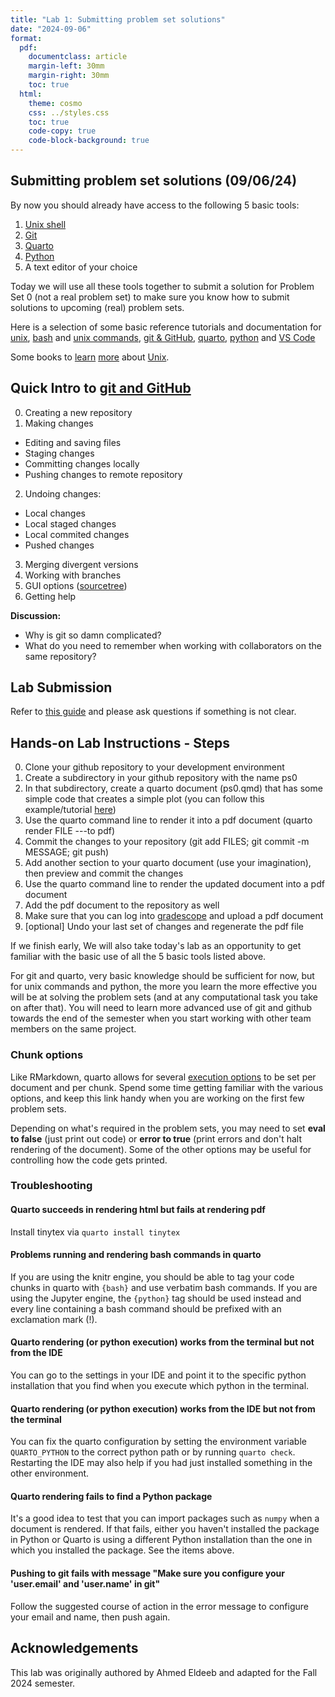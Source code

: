 ```yaml
---
title: "Lab 1: Submitting problem set solutions"
date: "2024-09-06"
format:
  pdf:
    documentclass: article
    margin-left: 30mm
    margin-right: 30mm
    toc: true
  html:
    theme: cosmo
    css: ../styles.css
    toc: true
    code-copy: true
    code-block-background: true
---
```


## Submitting problem set solutions (09/06/24)

By now you should already have access to the following 5 basic tools:

1. [Unix shell](../howtos/accessUnixCommandLine.md)
2. [Git](../howtos/installGit.md)
3. [Quarto](../howtos/installQuarto.md)
4. [Python](../howtos/accessPython.md)
5. A text editor of your choice

Today we will use all these tools together to submit a solution for Problem Set 0 (not a real problem set) to make sure you know how to submit solutions to upcoming (real) problem sets.

Here is a selection of some basic reference tutorials and documentation for [unix](https://berkeley-scf.github.io/tutorial-unix-basics/), [bash](https://berkeley-scf.github.io/tutorial-using-bash/) and [unix commands](https://www.unixtutorial.org/basic-unix-commands), [git & GitHub](https://htmlpreview.github.io/?https://github.com/berkeley-scf/tutorial-git-basics/blob/master/git-intro.html), [quarto](https://quarto.org/docs/get-started/hello/text-editor.html), [python](https://docs.python.org/3/tutorial/index.html) and [VS Code](https://code.visualstudio.com/docs)

Some books to [learn](https://www.amazon.com/Learning-UNIX-Operating-System-Fifth/dp/0596002610/) [more](https://www.amazon.com/Unix-Nutshell-Fourth-Arnold-Robbins/dp/0596100299) about [Unix](https://www.amazon.com/Unix-Programming-Environment-Prentice-Hall-Software/dp/013937681X).

## Quick Intro to [git and GitHub](https://htmlpreview.github.io/?https://github.com/berkeley-scf/tutorial-git-basics/blob/master/git-intro.html)

0. Creating a new repository
1. Making changes
- Editing and saving files
- Staging changes
- Committing changes locally
- Pushing changes to remote repository
2. Undoing changes:
- Local changes
- Local staged changes
- Local commited changes
- Pushed changes
3. Merging divergent versions
4. Working with branches
5. GUI options ([sourcetree](https://www.sourcetreeapp.com/))
6. Getting help

**Discussion:**
- Why is git so damn complicated?
- What do you need to remember when working with collaborators on the same repository?

## Lab Submission

Refer to [this guide](../howtos/submitPS.md) and please ask questions if something is not clear.

## Hands-on Lab Instructions - Steps

0. Clone your github repository to your development environment
1. Create a subdirectory in your github repository with the name ps0
2. In that subdirectory, create a quarto document (ps0.qmd) that has some simple code that creates a simple plot (you can follow this example/tutorial [here](https://quarto.org/docs/get-started/hello/text-editor.html))
3. Use the quarto command line to render it into a pdf document (quarto render FILE ---to pdf)
4. Commit the changes to your repository (git add FILES; git commit -m MESSAGE; git push)
5. Add another section to your quarto document (use your imagination), then preview and commit the changes
6. Use the quarto command line to render the updated document into a pdf document
7. Add the pdf document to the repository as well
8. Make sure that you can log into [gradescope](https://www.gradescope.com/) and upload a pdf document
9. [optional] Undo your last set of changes and regenerate the pdf file

If we finish early, We will also take today's lab as an opportunity to get familiar with the basic use of all the 5 basic tools listed above.

For git and quarto, very basic knowledge should be sufficient for now, but for unix commands and python, the more you learn the more effective you will be at solving the problem sets (and at any computational task you take on after that). You will need to learn more advanced use of git and github towards the end of the semester when you start working with other team members on the same project.

### Chunk options

Like RMarkdown, quarto allows for several [execution options](https://quarto.org/docs/computations/execution-options.html) to be set per document and per chunk. Spend some time getting familiar with the various options, and keep this link handy when you are working on the first few problem sets.

Depending on what's required in the problem sets, you may need to set **eval to false** (just print out code) or **error to true** (print errors and don't halt rendering of the document). Some of the other options may be useful for controlling how the code gets printed.

### Troubleshooting

#### Quarto succeeds in rendering html but fails at rendering pdf

Install tinytex via `quarto install tinytex`

#### Problems running and rendering bash commands in quarto

If you are using the knitr engine, you should be able to tag your code chunks in quarto with `{bash}` and use verbatim bash commands. If you are using the Jupyter engine, the `{python}` tag should be used instead and every line containing a bash command should be prefixed with an exclamation mark (!).

#### Quarto rendering (or python execution) works from the terminal but not from the IDE

You can go to the settings in your IDE and point it to the specific python installation that you find when you execute which python in the terminal.

#### Quarto rendering (or python execution) works from the IDE but not from the terminal

You can fix the quarto configuration by setting the environment variable `QUARTO_PYTHON` to the correct python path or by running `quarto check`. Restarting the IDE may also help if you had just installed something in the other environment.

#### Quarto rendering fails to find a Python package

It's a good idea to test that you can import packages such as `numpy` when a document is rendered. If that fails, either you haven't installed the package in Python or Quarto is using a different Python installation than the one in which you installed the package. See the items above.

#### Pushing to git fails with message "Make sure you configure your 'user.email' and 'user.name' in git"

Follow the suggested course of action in the error message to configure your email and name, then push again.

## Acknowledgements

This lab was originally authored by Ahmed Eldeeb and adapted for the Fall 2024 semester.
